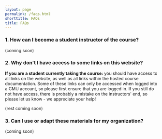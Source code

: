 ```yaml
---
layout: page
permalink: /faqs.html
shorttitle: FAQs
title: FAQs
---
```


### 1. How can I become a student instructor of the course?

(coming soon)

### 2. Why don't I have access to some links on this website?

**If you are a student currently taking the course:** you should have access to all links on the website, as well as all links within the hosted course documentation. Some of these links can only be accessed when logged into a CMU account, so please first ensure that you are logged in. If you still do not have access, there is probably a mistake on the instructors' end, so please let us know - we appreciate your help!

(rest coming soon)



### 3. Can I use or adapt these materials for my organization?

(coming soon)


